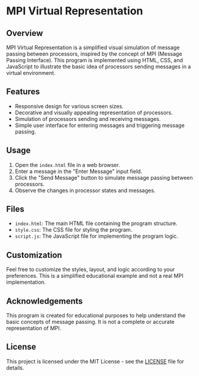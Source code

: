 # MPI Virtual Representation

## Overview

MPI Virtual Representation is a simplified visual simulation of message passing between processors, inspired by the concept of MPI (Message Passing Interface). This program is implemented using HTML, CSS, and JavaScript to illustrate the basic idea of processors sending messages in a virtual environment.

## Features

- Responsive design for various screen sizes.
- Decorative and visually appealing representation of processors.
- Simulation of processors sending and receiving messages.
- Simple user interface for entering messages and triggering message passing.

## Usage

1. Open the `index.html` file in a web browser.
2. Enter a message in the "Enter Message" input field.
3. Click the "Send Message" button to simulate message passing between processors.
4. Observe the changes in processor states and messages.

## Files

- `index.html`: The main HTML file containing the program structure.
- `style.css`: The CSS file for styling the program.
- `script.js`: The JavaScript file for implementing the program logic.

## Customization

Feel free to customize the styles, layout, and logic according to your preferences. This is a simplified educational example and not a real MPI implementation.

## Acknowledgements

This program is created for educational purposes to help understand the basic concepts of message passing. It is not a complete or accurate representation of MPI.

## License

This project is licensed under the MIT License - see the [LICENSE](LICENSE) file for details.
